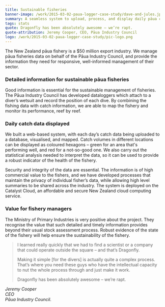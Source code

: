 ```yaml
---
title: Sustainable fisheries
banner-image: /work/2015-03-02-paua-logger-case-study/dave-and-jules.jpg
summary: A seamless system to upload, process, and display daily pāua catch data. 
tags: stats
quote: Dragonfly has been absolutely awesome – we’re rapt.
quote-attribution: Jeremy Cooper, CEO, Pāua Industry Council
logo: /work/2015-03-02-paua-logger-case-study/pic-logo.png
---
```


The New Zealand pāua fishery is a $50 million export industry. We 
manage pāua fisheries data on behalf of the Pāua Industry Council, and 
provide the information they need for responsive, well-informed management of 
their sector.
<!--more-->

### Detailed information for sustainable pāua fisheries
Good information is essential for the sustainable management of fisheries. 
The Pāua Industry Council has developed dataloggers which attach to a diver’s wetsuit and record the position of each dive. 
By combining the fishing data with catch information, we are able to map the fishery and monitor its
performance, reef by reef.

### Daily catch data displayed
We built a web-based system, with each day’s catch data being uploaded
to a database, visualised, and mapped. Catch volumes in 
different locations can be displayed as coloured hexagons – green for an area that's performing well, and red for a not-so-good one. We also carry out the statistical
analysis needed to interpret the data, so it can be used to provide
a robust indicator of the health of the fishery.

Security and integrity of the data are essential. The information is of high commercial
value to the fishers, and we have developed processes that maintain the privacy of individual
fisher’s data, while allowing high level summaries to be shared across the industry. The system
is deployed on the Catalyst Cloud, an 
affordable and secure New Zealand cloud computing service.

### Value for fishery managers 
The Ministry of Primary Industries is very positive about the project. They 
recognise the value that such detailed and timely information provides beyond 
their usual stock assessment process. Robust evidence of 
the state of the fishery will help ensure the sustainability of the fishery.

> I learned really quickly that we had to find a scientist or a company that could 
> operate outside the square – and that’s Dragonfly. 
>
> Making it simple [for the divers] is actually quite a complex process. That’s 
> where you need these guys who have the intellectual capacity to nut the 
> whole process through and just make it work.
>
> Dragonfly has been absolutely awesome – we’re rapt.

<cite>Jeremy Cooper<br />
CEO<br />
Pāua Industry Council.</cite>



